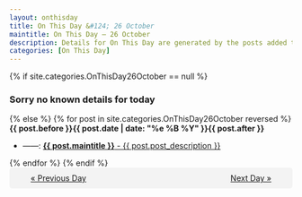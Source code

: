 ```yaml
---
layout: onthisday
title: On This Day &#124; 26 October
maintitle: On This Day — 26 October
description: Details for On This Day are generated by the posts added to the website so the content is subject to changes/updates over time.
categories: [On This Day]
---
```


{% if site.categories.OnThisDay26October == null %}
<h3>Sorry no known details for today</h3>
{% else %}
{% for post in site.categories.OnThisDay26October reversed %}
<strong>{{ post.before }}{{ post.date | date: "%e %B %Y" }}{{ post.after }}</strong>
<ul>
<li> ——: <a class="{{ post.class }}" href="{{ post.url }}"><strong>{{ post.maintitle }}</strong> - {{ post.post_description }}</a></li>
</ul>
{% endfor %}
{% endif %}
<br />
<div style="background-color: #f3f3f3; padding: 10px; border-radius: 5px; text-align: center; display: flex; justify-content: space-evenly;">
<a href="/onthisday/10/10-25">« Previous Day</a>
<span style="visibility:hidden;">[ Visit Leap Year February 29 ]</span>
<a href="/onthisday/10/10-27">Next Day »</a>
</div>

